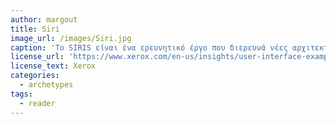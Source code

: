 ```yaml
---
author: margout
title: Siri
image_url: /images/Siri.jpg
caption: 'Το SIRIS είναι ένα ερευνητικό έργο που διερευνά νέες αρχιτεκτονικές λογισμικού για παιχνίδια εικονικής, επαυξημένης, μικτής πραγματικότητας και υπολογιστών και παρόμοιους τομείς.'
license_url: 'https://www.xerox.com/en-us/insights/user-interface-examples'
license_text: Xerox
categories:
  - archetypes
tags:
  - reader
---
```

